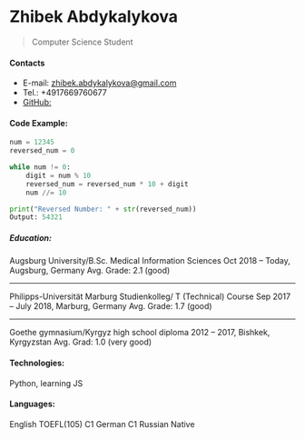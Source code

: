 Zhibek Abdykalykova
=======

> Computer Science Student
#### Contacts
* E-mail: zhibek.abdykalykova@gmail.com
* Tel.: +4917669760677
* [GitHub:](https://github.com/abdykazh)

#### Code Example:
```python
num = 12345
reversed_num = 0

while num != 0:
    digit = num % 10
    reversed_num = reversed_num * 10 + digit
    num //= 10

print("Reversed Number: " + str(reversed_num))
Output: 54321
```

##### Education:
Augsburg University/B.Sc. Medical Information Sciences
Oct 2018 – Today, Augsburg, Germany
Avg. Grade: 2.1 (good)

---

Philipps-Universität Marburg Studienkolleg/ T (Technical) Course
Sep 2017 – July 2018, Marburg, Germany
Avg. Grade: 1.7 (good)

---

Goethe gymnasium/Kyrgyz high school diploma
2012 – 2017, Bishkek, Kyrgyzstan
Avg. Grad: 1.0 (very good)

#### Technologies:
Python, learning JS

#### Languages:
English TOEFL(105) C1
German C1
Russian Native
